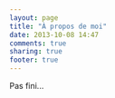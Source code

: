 ```yaml
---
layout: page
title: "À propos de moi"
date: 2013-10-08 14:47
comments: true
sharing: true
footer: true
---
```


Pas fini...
